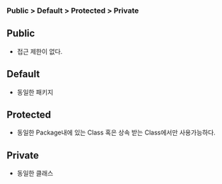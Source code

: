 ### Public > Default > Protected > Private

## Public

- 접근 제한이 없다.

## Default

- 동일한 패키지

## Protected

- 동일한 Package내에 있는 Class 혹은 상속 받는 Class에서만 사용가능하다.

## Private

- 동일한 클래스